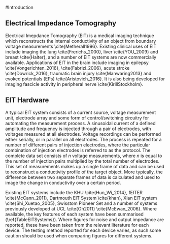 #Introduction

## Electrical Impedance Tomography
Electrical Imepdance Tomography (EIT) is a medical imaging technique which reconstructs the internal conductivity of an object from boundary voltage measurements \cite{Metherall1996}. Existing clinical uses of EIT include imaging the lung \cite{Frerichs_2000}, liver \cite{YOU_2009} and breast \cite{Halter}, and a number of EIT systems are now commercially available. Applications of EIT in the brain include imaging in epilepsy \cite{Vongerichten_2016}, \cite{Fabrizi_2006}, acute stroke \cite{Dowrick_2016}, traumatic brain injury \cite{Manwaring2013} and evoked potentials (EPs) \cite{Aristovich_2016}. It is also being developed for imaging fascicle activity in peripheral nerve \cite{KirillStockholm}. 

## EIT Hardware

A typical EIT system consists of a current source, voltage measurement unit, electrode array and some form of control/switching circuitry for automating the measurement process. A sinusoidal current of a defined amplitude and frequency is injected through a pair of electrodes, with voltages measured at all electrodes. Voltage recordings can be performed either serially, or in parallel on all electrodes. The process is repeated for a number of different pairs of injection electrodes, where the particular combination of injection electrodes is referred to as the protocol. The complete data set consists of _n_ voltage measurements, where _n_ is equal to the number of injection pairs multiplied by the total number of electrodes. This set of measurements makes up a single frame of data and can be used to reconstruct a conductivity profile of the target object. More typically, the difference between two separate frames of data is calculated and used to image the change in conductivity over a certain period.

Existing EIT systems include the KHU \cite{Hun_Wi_2014}, fEITER \cite{McCann_2011}, Dartmouth EIT System \cite{khan}, Xian EIT system \cite{Shi_Xuetao_2005}, Swisstom Pioneer Set and a number of systems previously developed at UCL \cite{Oh2011} \cite{McEwan_2006}. Where available, the key features of each system have been summarised (\ref{TableEITSystems}). Where figures for noise and output impedance are reported, these have been taken from the relevant literature for each device. The testing method reported for each device varies, as such some caution should be used when comparing figures for different systems.
